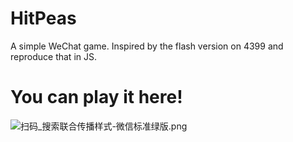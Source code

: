 # HitPeas

A simple WeChat game. Inspired by the flash version on 4399 and reproduce that in JS.

# You can play it here!

![扫码_搜索联合传播样式-微信标准绿版.png](https://i.loli.net/2019/11/15/6aZrK4fuNLzkQWq.png)
